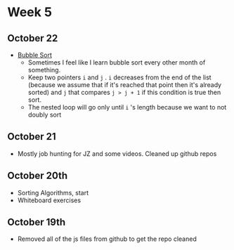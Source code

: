 # Week 5

## October 22

* [Bubble Sort](../../algorithms/sort/bubble-sort.md)
  * Sometimes I feel like I learn bubble sort every other month of something.
  * Keep two pointers `i` and `j` . `i` decreases from the end of the list \(because we assume that if it's reached that point then it's already sorted\) and `j` that compares `j > j + 1` if this condition is true then sort.
  * The nested loop will go only until `i` 's length because we want to not doubly sort

## October 21

* Mostly job hunting for JZ and some videos. Cleaned up github repos

## October 20th

* Sorting Algorithms, start
* Whiteboard exercises

## October 19th

* Removed all of the js files from github to get the repo cleaned



